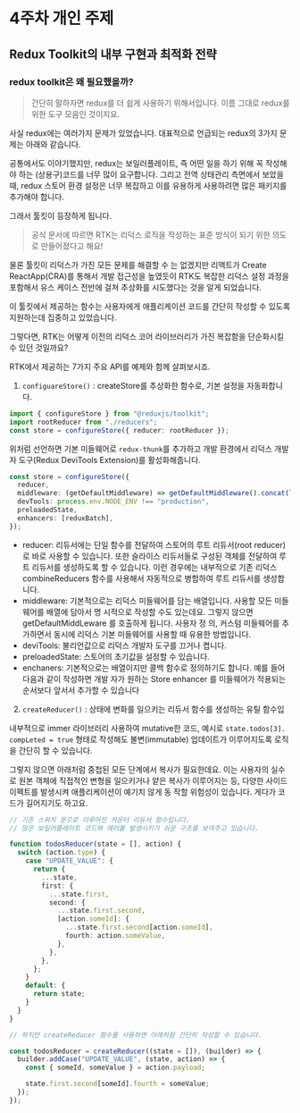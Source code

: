 # 4주차 개인 주제

## Redux Toolkit의 내부 구현과 최적화 전략

### redux toolkit은 왜 필요했을까?

> 간단히 말하자면 redux를 더 쉽게 사용하기 위해서입니다. 이름 그대로 redux를 위한 도구 모음인 것이지요.

사실 redux에는 여러가지 문제가 있었습니다. 대표적으로 언급되는 redux의 3가지 문제는 아래와 같습니다.

공통에서도 이야기했지만, redux는 보일러플레이트, 즉 어떤 일을 하기 위해 꼭 작성해야 하는 (상용구)코드를 너무 많이 요구합니다.
그리고 전역 상태관리 측면에서 보았을 때, redux 스토어 환경 설정은 너무 복잡하고 이를 유용하게 사용하려면 많은 패키지를 추가해야 합니다.

그래서 툴킷이 등장하게 됩니다.

> 공식 문서에 따르면 RTK는 리덕스 로직을 작성하는 표준 방식이 되기 위한 의도로 만들어졌다고 해요!

물론 툴킷이 리덕스가 가진 모든 문제를 해결할 수 는 없겠지만 리액트가 Create ReactApp(CRA)를 통해서 개발 접근성을 높였듯이 RTK도 복잡한 리덕스 설정 과정을 포함해서 유스 케이스 전반에 걸쳐 추상화를 시도했다는 것을 알게 되었습니다.

이 툴킷에서 제공하는 함수는 사용자에게 애플리케이션 코드를 간단히 작성할 수 있도록 지원하는데 집중하고 있었습니다.

그렇다면, RTK는 어떻게 이전의 리덕스 코어 라이브러리가 가진 복잡함을 단순화시킬 수 있던 것일까요?

RTK에서 제공하는 7가지 주요 API를 예제와 함께 살펴보시죠.

1. `configuareStore()` : createStore를 추상화한 함수로, 기본 설정을 자동화합니다.

```typescript
import { configureStore } from "@reduxjs/toolkit";
import rootReducer from "./reducers";
const store = configureStore({ reducer: rootReducer });
```

위처럼 선언하면 기본 미들웨어로 `redux-thunk`를 추가하고 개발 환경에서 리덕스 개발자 도구(Redux DeviTools Extension)를 활성화해줍니다.

```typescript
const store = configureStore({
  reducer,
  middleware: (getDefaultMiddleware) => getDefaultMiddleware().concat(logger),
  devTools: process.env.NODE_ENV !== "production",
  preloadedState,
  enhancers: [reduxBatch],
});
```

- reducer: 리듀서에는 단일 함수를 전달하여 스토어의 루트 리듀서(root reducer)로 바로 사용할 수 있습니다.
  또한 슬라이스 리듀서들로 구성된 객체를 전달하여 루트 리듀서를 생성하도록 할 수 있습니다. 이런 경우에는 내부적으로 기존 리덕스 combineReducers 함수를 사용해서 자동적으로 병합하여 루트 리듀서를 생성합 니다.
- middleware: 기본적으로는 리덕스 미들웨어를 담는 배열입니다. 사용할 모든 미들웨어를 배열에 담아서 명 시적으로 작성할 수도 있는데요. 그렇지 않으면 getDefaultMiddLeware 를 호출하게 됩니다. 사용자 정 의, 커스텀 미들웨어를 추가하면서 동시에 리덕스 기본 미들웨어를 사용할 때 유용한 방법입니다.
- deviTools: 불리언값으로 리덕스 개발자 도구를 끄거나 켭니다.
- preloadedState: 스토어의 초기값을 설정할 수 있습니다.
- enchaners: 기본적으로는 배열이지만 콜백 함수로 정의하기도 합니다. 예를 들어 다음과 같이 작성하면 개발 자가 원하는 Store enhancer 를 미들웨어가 적용되는 순서보다 앞서서 추가할 수 있습니다

2. `createReducer()` : 상태에 변화를 일으키는 리듀서 함수를 생성하는 유틸 함수입

내부적으로 immer 라이브러리 사용하여 mutative한 코드, 예시로 `state.todos[3]. compLeted = true` 형태로 작성해도 불변(immutable) 업데이트가 이루어지도록 로직을 간단히 할 수 있습니다.

그렇지 않으면 아래처럼 중첩된 모든 단계에서 복사가 필요한데요. 이는 사용자의 실수로 원본 객체에 직접적인 변형을 일으키거나 얕은 복사가 이루어지는 등, 다양한 사이드 이펙트를 발생시켜 애플리케이션이 예기치 않게 동 작할 위험성이 있습니다. 게다가 코드가 길어지기도 하고요.

```typescript
// 기존 스위치 문으로 이루어진 카운터 리듀서 함수입니다.
// 많은 보일러플레이트 코드와 에러를 발생시키기 쉬운 구조를 보여주고 있습니다.

function todosReducer(state = [], action) {
  switch (action.type) {
    case "UPDATE_VALUE": {
      return {
        ...state,
        first: {
          ...state.first,
          second: {
            ...state.first.second,
            [action.someId]: {
              ...state.first.second[action.someId],
              fourth: action.someValue,
            },
          },
        },
      };
    }
    default: {
      return state;
    }
  }
}

// 하지만 createReducer 함수를 사용하면 아래처럼 간단히 작성할 수 있습니다.

const todosReducer = createReducer((state = []), (builder) => {
  builder.addCase("UPDATE_VALUE", (state, action) => {
    const { someId, someValue } = action.payload;

    state.first.second[someId].fourth = someValue;
  });
});
```
